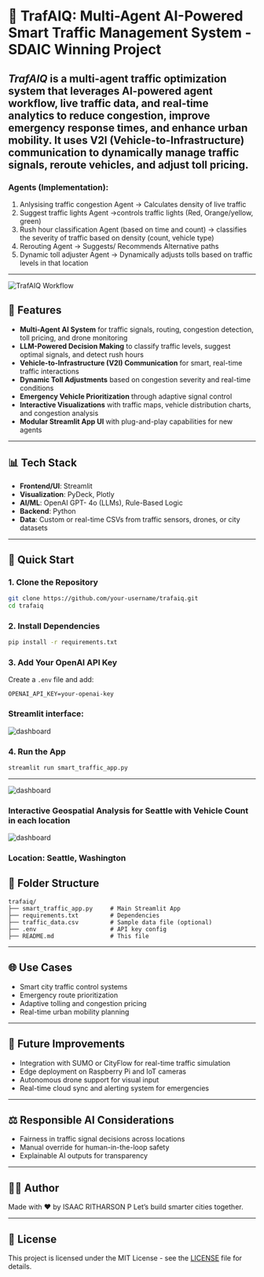 
# 🚦 TrafAIQ: Multi-Agent AI-Powered Smart Traffic Management System - SDAIC Winning Project

*TrafAIQ* is a multi-agent traffic optimization system that leverages AI-powered agent workflow, live traffic data, and real-time analytics to reduce congestion, improve emergency response times, and enhance urban mobility. It uses **V2I (Vehicle-to-Infrastructure)** communication to dynamically manage traffic signals, reroute vehicles, and adjust toll pricing.
---
### Agents (Implementation): 

1. Anlysising traffic congestion Agent -> Calculates density of live traffic
2. Suggest traffic lights Agent ->controls traffic lights (Red, Orange/yellow, green)
3. Rush hour classification Agent (based on time and count) -> classifies the severity of traffic based on density (count, vehicle type)
4. Rerouting Agent -> Suggests/ Recommends Alternative paths
5. Dynamic toll adjuster Agent -> Dynamically adjusts tolls based on traffic levels in that location
---
![TrafAIQ Workflow](SystemArc.png)

## 🧠 Features

- **Multi-Agent AI System** for traffic signals, routing, congestion detection, toll pricing, and drone monitoring
- **LLM-Powered Decision Making** to classify traffic levels, suggest optimal signals, and detect rush hours
- **Vehicle-to-Infrastructure (V2I) Communication** for smart, real-time traffic interactions
- **Dynamic Toll Adjustments** based on congestion severity and real-time conditions
- **Emergency Vehicle Prioritization** through adaptive signal control
- **Interactive Visualizations** with traffic maps, vehicle distribution charts, and congestion analysis
- **Modular Streamlit App UI** with plug-and-play capabilities for new agents

---
## 📊 Tech Stack

- **Frontend/UI**: Streamlit
- **Visualization**: PyDeck, Plotly
- **AI/ML**: OpenAI GPT- 4o (LLMs), Rule-Based Logic
- **Backend**: Python
- **Data**: Custom or real-time CSVs from traffic sensors, drones, or city datasets

---

## 🚀 Quick Start

### 1. Clone the Repository
```bash
git clone https://github.com/your-username/trafaiq.git
cd trafaiq
```

### 2. Install Dependencies
```bash
pip install -r requirements.txt
```

### 3. Add Your OpenAI API Key
Create a `.env` file and add:
```env
OPENAI_API_KEY=your-openai-key
```
### Streamlit interface:
![dashboard](TrafAIQ1.png)
### 4. Run the App
```bash
streamlit run smart_traffic_app.py
```

---
![dashboard](dashboard.png)

### Interactive Geospatial Analysis for Seattle with Vehicle Count in each location
![dashboard](InteractiveGIS.png)
### Location: Seattle, Washington
## 📂 Folder Structure
```text
trafaiq/
├── smart_traffic_app.py     # Main Streamlit App
├── requirements.txt         # Dependencies
├── traffic_data.csv         # Sample data file (optional)
├── .env                     # API key config
├── README.md                # This file
```

---

## 🌐 Use Cases

- Smart city traffic control systems
- Emergency route prioritization
- Adaptive tolling and congestion pricing
- Real-time urban mobility planning

---

## 📌 Future Improvements

- Integration with SUMO or CityFlow for real-time traffic simulation
- Edge deployment on Raspberry Pi and IoT cameras
- Autonomous drone support for visual input
- Real-time cloud sync and alerting system for emergencies

---

## ⚖️ Responsible AI Considerations

- Fairness in traffic signal decisions across locations
- Manual override for human-in-the-loop safety
- Explainable AI outputs for transparency

---

## 👨‍💻 Author

Made with ❤️ by ISAAC RITHARSON P
Let’s build smarter cities together.

---

## 📄 License

This project is licensed under the MIT License - see the [LICENSE](LICENSE) file for details.
